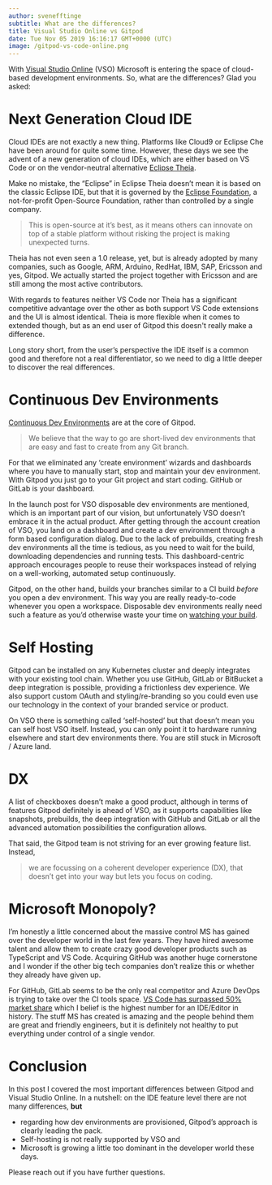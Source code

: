```yaml
---
author: svenefftinge
subtitle: What are the differences?
title: Visual Studio Online vs Gitpod
date: Tue Nov 05 2019 16:16:17 GMT+0000 (UTC)
image: /gitpod-vs-code-online.png
---
```


With [Visual Studio Online](https://visualstudio.microsoft.com/) (VSO) Microsoft is entering the space of cloud-based development environments. So, what are the differences? Glad you asked:

# Next Generation Cloud IDE

Cloud IDEs are not exactly a new thing. Platforms like Cloud9 or Eclipse Che have been around for quite some time. However, these days we see the advent of a new generation of cloud IDEs, which are either based on VS Code or on the vendor-neutral alternative [Eclipse Theia](https://theia-ide.org).

Make no mistake, the “Eclipse” in Eclipse Theia doesn’t mean it is based on the classic Eclipse IDE, but that it is governed by the [Eclipse Foundation](https://www.eclipse.org/org/), a not-for-profit Open-Source Foundation, rather than controlled by a single company.

> This is open-source at it’s best, as it means others can innovate on top of a stable platform without risking the project is making unexpected turns.

Theia has not even seen a 1.0 release, yet, but is already adopted by many companies, such as Google, ARM, Arduino, RedHat, IBM, SAP, Ericsson and yes, Gitpod. We actually started the project together with Ericsson and are still among the most active contributors.

With regards to features neither VS Code nor Theia has a significant competitive advantage over the other as both support VS Code extensions and the UI is almost identical. Theia is more flexible when it comes to extended though, but as an end user of Gitpod this doesn't really make a difference.

Long story short, from the user’s perspective the IDE itself is a common good and therefore not a real differentiator, so we need to dig a little deeper to discover the real differences.

# Continuous Dev Environments

[Continuous Dev Environments](/blog/continuous-dev-environment-in-devops) are at the core of Gitpod.

> We believe that the way to go are short-lived dev environments that are easy and fast to create from any Git branch.

For that we eliminated any ‘create environment’ wizards and dashboards where you have to manually start, stop and maintain your dev environment. With Gitpod you just go to your Git project and start coding. GitHub or GitLab is your dashboard.

In the launch post for VSO disposable dev environments are mentioned, which is an important part of our vision, but unfortunately VSO doesn’t embrace it in the actual product. After getting through the account creation of VSO, you land on a dashboard and create a dev environment through a form based configuration dialog. Due to the lack of prebuilds, creating fresh dev environments all the time is tedious, as you need to wait for the build, downloading dependencies and running tests. This dashboard-centric approach encourages people to reuse their workspaces instead of relying on a well-working, automated setup continuously.

Gitpod, on the other hand, builds your branches similar to a CI build *before* you open a dev environment. This way you are really ready-to-code whenever you open a workspace. Disposable dev environments really need such a feature as you’d otherwise waste your time on [watching your build](/blog/prebuilds).

# Self Hosting

Gitpod can be installed on any Kubernetes cluster and deeply integrates with your existing tool chain. Whether you use GitHub, GitLab or BitBucket a deep integration is possible, providing a frictionless dev experience. We also support custom OAuth and styling/re-branding so you could even use our technology in the context of your branded service or product.

On VSO there is something called ‘self-hosted’ but that doesn’t mean you can self host VSO itself. Instead, you can only point it to hardware running elsewhere and start dev environments there. You are still stuck in Microsoft / Azure land.

# DX

A list of checkboxes doesn’t make a good product, although in terms of features Gitpod definitely is ahead of VSO, as it supports capabilities like snapshots, prebuilds, the deep integration with GitHub and GitLab or all the advanced automation possibilities the configuration allows.

That said, the Gitpod team is not striving for an ever growing feature list. Instead,
> we are focussing on a coherent developer experience (DX), that doesn’t get into your way but lets you focus on coding.

# Microsoft Monopoly?

I’m honestly a little concerned about the massive control MS has gained over the developer world in the last few years. They have hired awesome talent and allow them to create crazy good developer products such as TypeScript and VS Code. Acquiring GitHub was another huge cornerstone and I wonder if the other big tech companies don’t realize this or whether they already have given up.

For GitHub, GitLab seems to be the only real competitor and Azure DevOps is trying to take over the CI tools space. [VS Code has surpassed 50% market share](https://insights.stackoverflow.com/survey/2019/#development-environments-and-tools) which I belief is the highest number for an IDE/Editor in history. The stuff MS has created is amazing and the people behind them are great and friendly engineers, but it is definitely not healthy to put everything under control of a single vendor.

# Conclusion

In this post I covered the most important differences between Gitpod and Visual Studio Online. In a nutshell:
on the IDE feature level there are not many differences, __but__
 - regarding how dev environments are provisioned, Gitpod’s approach is clearly leading the pack.
 - Self-hosting is not really supported by VSO and
 - Microsoft is growing a little too dominant in the developer world these days.

 Please reach out if you have further questions.

